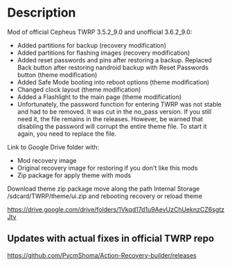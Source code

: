 # Description

Mod of official Cepheus TWRP 3.5.2_9.0 and unofficial 3.6.2_9.0:

- Added partitions for backup (recovery modification)
- Added partitions for flashing images (recovery modification)
- Added reset passwords and pins after restoring a backup. Replaced Back button after restoring nandroid backup with Reset Passwords button (theme modification)
- Added Safe Mode booting into reboot options (theme modification)
- Changed clock layout (theme modification)
- Added a Flashlight to the main page (theme modification)
- Unfortunately, the password function for entering TWRP was not stable and had to be removed.
It was cut in the no_pass version.
If you still need it, the file remains in the releases.
However, be warned that disabling the password will corrupt the entire theme file.
To start it again, you need to replace the file.

Link to Google Drive folder with:
- Mod recovery image
- Original recovery image for restoring if you don't like this mods
- Zip package for apply theme with mods

Download theme zip package move along the path Internal Storage /sdcard/TWRP/theme/ui.zip and rebooting recovery or reload theme

https://drive.google.com/drive/folders/1Vkqd17d1u9AevUzChUeknzCZ6sgtzJty

## Updates with actual fixes in official TWRP repo
https://github.com/PycmShoma/Action-Recovery-builder/releases
